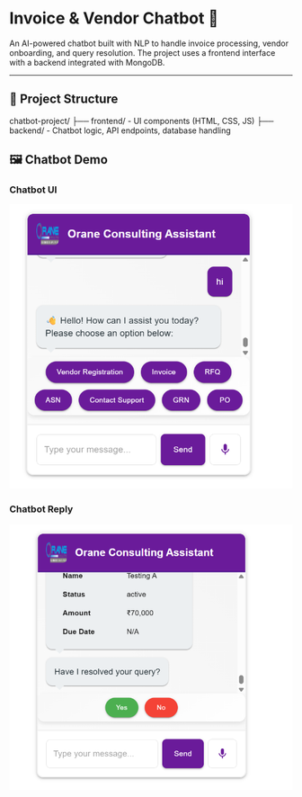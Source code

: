 # Invoice & Vendor Chatbot 🤖

An AI-powered chatbot built with NLP to handle invoice processing, vendor onboarding, and query resolution. The project uses a frontend interface with a backend integrated with MongoDB.

---

## 📁 Project Structure
chatbot-project/
├── frontend/ - UI components (HTML, CSS, JS)
├── backend/ - Chatbot logic, API endpoints, database handling

## 🖼️ Chatbot Demo

### Chatbot UI  
![Chatbot UI](assets/chatbot_ui.png)

### Chatbot Reply  
![Chatbot Reply](assets/chatbot%20reply.png)
